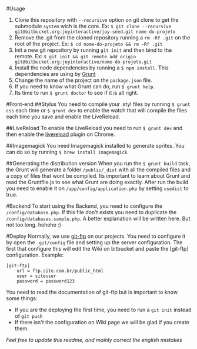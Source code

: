 #Usage

1. Clone this repository with `--recursive` option on git clone to get the submodule `system` wich is the core. Ex: `$ git clone --recursive git@bitbucket.org:joyinteractive/joy-seed.git nome-do-projeto`
2. Remove the .git from the cloned repository running a `rm -Rf .git` on the root of the project. Ex: `$ cd nome-do-projeto && rm -Rf .git`
3. Init a new git repository by running `git init` and then bind to the remote. Ex: `$ git init && git remote add origin git@bitbucket.org:joyinteractive/nome-do-projeto.git`
4. Install the node dependencies by running a `$ npm install`. This dependencies are using by [Grunt](http://gruntjs.com)
5. Change the name of the project on the `package.json` file.
6. If you need to know what Grunt can do, run `$ grunt help`.
7. Its time to run `$ grunt doctor` to see if it is all right.


#Front-end
##Stylus
You need to compile your .styl files by running `$ grunt css` each time or `$ grunt dev` to enable the watch that will compile the files each time you save and enable the LiveReload.

##LiveReload
To enable the LiveReload you need to run `$ grunt dev` and then enable the [livereload](https://chrome.google.com/webstore/detail/livereload/jnihajbhpnppcggbcgedagnkighmdlei) plugin on Chrome.

##Imagemagick
You need Imagemagick installed to generate sprites. You can do so by running `$ brew install imagemagick`.

##Generating the distribution version
When you run the `$ grunt build` task, the Grunt will generate a folder `/public/_dist` with all the compiled files and a copy of files that wont be compiled. Its important to learn about Grunt and read the Gruntfile.js to see what Grunt are doing exactly.
After run the build you need to enable it on `/app/config/application.php` by setting `usedist` to true.

#Backend
To start using the Backend, you need to configure the `/config/database.php`. If this file don't exists you need to duplicate the `/config/databases.sample.php`.
A better explanation will be written here. But not too long. hehehe :)

#Deploy
Normally, we use [git-ftp](https://github.com/resmo/git-ftp) on our projects. You need to configure it by open the `.git/config` file and setting up the server configuration. The first that configure this will edit the Wiki on bitbucket and paste the [git-ftp] configuration. Example:

```
[git-ftp]
	url = ftp.site.com.br/public_html
	user = siteuser
	password = password123
```

You need to read the documentation of git-ftp but is important to know some things:

- If you are the deploying the first time, you need to run a `git init` instead of `git push`
- If there isn't the configuration on Wiki page we will be glad if you create them.

*Feel free to update this readme, and mainly correct the english mistakes*